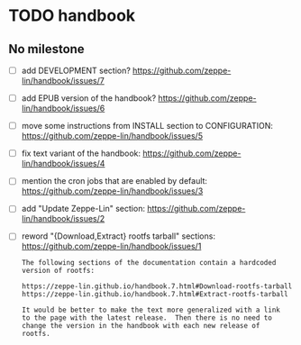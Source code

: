 TODO handbook
=============


No milestone
------------
  - [ ] add DEVELOPMENT section?
        https://github.com/zeppe-lin/handbook/issues/7

  - [ ] add EPUB version of the handbook?
        https://github.com/zeppe-lin/handbook/issues/6

  - [ ] move some instructions from INSTALL section to CONFIGURATION:
        https://github.com/zeppe-lin/handbook/issues/5

  - [ ] fix text variant of the handbook:
        https://github.com/zeppe-lin/handbook/issues/4

  - [ ] mention the cron jobs that are enabled by default:
        https://github.com/zeppe-lin/handbook/issues/3

  - [ ] add "Update Zeppe-Lin" section:
        https://github.com/zeppe-lin/handbook/issues/2

  - [ ] reword "{Download,Extract} rootfs tarball" sections:
        https://github.com/zeppe-lin/handbook/issues/1

        The following sections of the documentation contain a hardcoded
        version of rootfs:

        https://zeppe-lin.github.io/handbook.7.html#Download-rootfs-tarball
        https://zeppe-lin.github.io/handbook.7.html#Extract-rootfs-tarball

        It would be better to make the text more generalized with a link
        to the page with the latest release.  Then there is no need to
        change the version in the handbook with each new release of
        rootfs.

